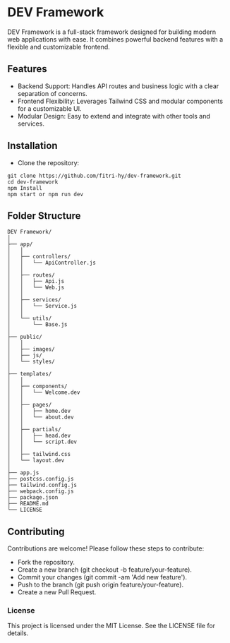 # DEV Framework
DEV Framework is a full-stack framework designed for building modern web applications with ease. It combines powerful backend features with a flexible and customizable frontend.

## Features
- Backend Support: Handles API routes and business logic with a clear separation of concerns.
- Frontend Flexibility: Leverages Tailwind CSS and modular components for a customizable UI.
- Modular Design: Easy to extend and integrate with other tools and services.

## Installation
- Clone the repository:
```
git clone https://github.com/fitri-hy/dev-framework.git
cd dev-framework
npm Install
npm start or npm run dev
```

## Folder Structure
```
DEV Framework/
│
├── app/
│   │
│   ├── controllers/
│   │	└── ApiController.js
│   │
│   ├── routes/
│   │	├── Api.js
│   │	└── Web.js
│   │
│   ├── services/
│   │	└── Service.js
│   │
│   └── utils/
│    	└── Base.js
│
├── public/
│   │
│   ├── images/
│   ├── js/
│   └── styles/
│
├── templates/
│   │
│   ├── components/
│   │   └── Welcome.dev
│   │
│   ├── pages/
│   │   ├── home.dev
│   │   └── about.dev
│   │
│   ├── partials/
│   │   ├── head.dev
│   │   └── script.dev
│   │
│   ├── tailwind.css
│   └── layout.dev
│
├── app.js
├── postcss.config.js
├── tailwind.config.js
├── webpack.config.js
├── package.json
├── README.md
└── LICENSE
```

## Contributing
Contributions are welcome! Please follow these steps to contribute:
- Fork the repository.
- Create a new branch (git checkout -b feature/your-feature).
- Commit your changes (git commit -am 'Add new feature').
- Push to the branch (git push origin feature/your-feature).
- Create a new Pull Request.

### License
This project is licensed under the MIT License. See the LICENSE file for details.